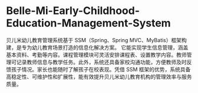 # Belle-Mi-Early-Childhood-Education-Management-System
贝儿米幼儿教育管理系统基于 SSM（Spring、Spring MVC、MyBatis）框架构建，是专为幼儿教育场景打造的信息化解决方案。  它能实现学生信息管理，涵盖基本资料、考勤等内容。课程管理模块可灵活安排课程表、设置教学内容。教师管理可记录教师信息与教学任务。此外，系统还具备家校沟通功能，方便教师及时反馈孩子情况。家长也能随时了解孩子在校表现。凭借 SSM 框架的优势，系统具备高稳定性、可维护性和扩展性，能有效提升贝儿米幼儿教育机构的管理效率与服务质量。 
